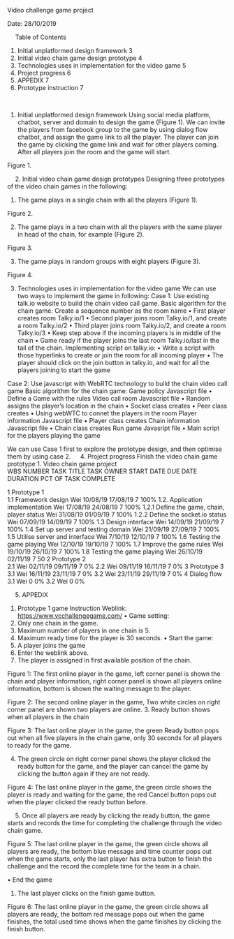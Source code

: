 
Video challenge game project


Date:	28/10/2019


 
Table of Contents
1.	Initial unplatformed design framework	3
2.	Initial video chain game design prototype	4
3.	Technologies uses in implementation for the video game	5
4.	Project progress	6
5.	APPEDIX	7
1.	Prototype instruction	7

 
1.	Initial unplatformed design framework
Using social media platform, chatbot, server and domain to design the game (Figure 1). We can invite the players from facebook group to the game by using dialog flow chatbot, and assign the game link to all the player. The player can join the game by clicking the game link and wait for other players coming. After all players join the room and the game will start.
 
Figure 1.

 
2.	Initial video chain game design prototypes
Designing three prototypes of the video chain games in the following:
1.	The game plays in a single chain with all the players (Figure 1).
 
Figure 2.

2.	The game plays in a two chain with all the players with the same player in head of the chain, for example (Figure 2).
 
Figure 3.

3.	The game plays in random groups with eight players (Figure 3).
 
Figure 4.
 
3.	Technologies uses in implementation for the video game
We can use two ways to implement the game in following:
Case 1: Use existing talk.io website to build the chain video call game.
Basic algorithm for the chain game:
Create a sequence number as the room name
•	First player creates room Talky.io/1
•	Second player joins room Talky.io/1, and create a room Talky.io/2
•	Third player joins room Talky.io/2, and create a room Talky.io/3
•	Keep step above if the incoming players is in middle of the chain 
•	Game ready if the player joins the last room Talky.io/last in the tail of the chain. 
Implementing script on talky.io:
•	Write a script with those hyperlinks to create or join the room for all incoming player
•	The player should click on the join button in talky.io, and wait for all the players joining to start the game 

Case 2: Use javascript with WebRTC technology to build the chain video call game
Basic algorithm for the chain game:
	Game policy Javascript file
•	Define a Game with the rules 
	Video call room Javascript file
•	Random assigns the player’s location in the chain
•	Socket class creates 
•	Peer class creates
•	Using webWTC to connet the players in the room 
	Player information Javascript file
•	Player class creates
Chain information Javascript file
•	Chain class creates
	Run game Javasript file
•	Main script for the players playing the game 

We can use Case 1 first to explore the prototype design, and then optimise them by using case 2.
 
4.	Project progress
Finish the video chain game prototype 1.
Video chain game project	
WBS NUMBER	TASK TITLE	TASK OWNER	START DATE	DUE DATE	DURATION	PCT OF TASK COMPLETE
						
						
1	Prototype 1					
1.1	Framework design 	Wei	10/08/19	17/08/19	7	100%
1.2.	Application implementation  	Wei	17/08/19	24/08/19	7	100%
1.2.1	Define the game,
chain, player status	Wei	31/08/19	01/09/19	7	100%
1.2.2	Define the socket.io status	Wei	07/09/19	14/09/19	7	100%
1.3	Design interface	Wei	14/09/19	21/09/19	7	100%
1.4	Set up server and testing domain	Wei	21/09/19	27/09/19	7	100%
1.5	Utilise server and interface 	Wei	7/10/19	12/10/19	7	100%
1.6	Testing the game playing 	Wei	12/10/19	19/10/19	7	100%
1.7	Improve the game rules	Wei	19/10/19	26/10/19	7	100%
1.8	Testing the game playing	Wei	26/10/19	02/11/19	7	50
2	Prototype 2					
2.1		Wei	02/11/19	09/11/19	7	0%
2.2		Wei	09/11/19	16/11/19	7	0%
3	Prototype 3					
3.1		Wei	16/11/19	23/11/19	7	0%
3.2		Wei	23/11/19	29/11/19	7	0%
4	Dialog flow					
3.1		Wei			0	0%
3.2		Wei			0	0%

 
5.	APPEDIX
1.	Prototype 1 game Instruction
	Weblink: https://www.vcchallengegame.com/
•	Game setting:
1.	Only one chain in the game.
2.	Maximum number of players in one chain is 5.
3.	Maximum ready time for the player is 30 seconds.
•	Start the game:
1.	A player joins the game
1.	Enter the weblink above. 
2.	The player is assigned in first available position of the chain.
 
Figure 1: The first online player in the game,
left corner panel is shown the chain and player information,
right corner panel is shown all players online information,
bottom is shown the waiting message to the player.

 
Figure 2: The second online player in the game,
Two white circles on right corner panel are shown two players are online.
3.	Ready button shows when all players in the chain
 
Figure 3: The last online player in the game,
the green Ready button pops out when all five players in the chain game,
only 30 seconds for all players to ready for the game. 

4.	The green circle on right corner panel shows the player clicked the ready button for the game, and the player can cancel the game by clicking the button again if they are not ready.
 
Figure 4: The last online player in the game,
the green circle shows the player is ready and waiting for the game,
the red Cancel button pops out when the player clicked the ready button before.



 
5.	Once all players are ready by clicking the ready button, the game starts and records the time for completing the challenge through the video chain game.
 
Figure 5: The last online player in the game,
the green circle shows all players are ready,
the bottom blue message and time counter pops out when the game starts,
only the last player has extra button to finish the challenge and the record the complete time for the team in a chain.


•	End the game
1.	The last player clicks on the finish game button.
 
Figure 6: The last online player in the game,
the green circle shows all players are ready,
the bottom red message pops out when the game finishes,
the total used time shows when the game finishes by clicking the finish button.

